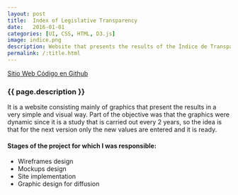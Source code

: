 ```yaml
---
layout: post
title:  Index of Legislative Transparency
date:   2016-01-01
categories: [UI, CSS, HTML, D3.js]
image: indice.png
description: Website that presents the results of the Índice de Transparencia (Transparency Index) of Latin American congresses, made by the Red Latinoamericana por la Transparencia Legislativa (Latin American Network for Legislative Transparency).
permalink: /:title.html
---
```

<a href="http://indice.transparencialegislativa.org/" target="_blank"><i class="fa fa-external-link-square" aria-hidden="true"></i> Sitio Web</a><a href="https://github.com/ciudadanointeligente/indice2016"><i class="fa fa-github" aria-hidden="true"></i> Código en Github</a>

<h3>{{ page.description }}</h3>

It is a website consisting mainly of graphics that present the results in a very simple and visual way. Part of the objective was that the graphics were dynamic since it is a study that is carried out every 2 years, so the idea is that for the next version only the new values are entered and it is ready.

<h4>Stages of the project for which I was responsible:</h4>
<ul class="list-unstyled linea">
  <li>Wireframes design</li>
  <li>Mockups design</li>
  <li>Site implementation</li>
  <li>Graphic design for diffusion</li>
</ul>

<div class="main-slider">
  <div class="item"><img alt="" src="{{ site.baseurl }}img/content/indice/01.png" class="img-responsive"></div>
  <div class="item"><img alt="" src="{{ site.baseurl }}img/content/indice/02.png" class="img-responsive"></div>
  <div class="item"><img alt="" src="{{ site.baseurl }}img/content/indice/03.png" class="img-responsive"></div>
</div>

